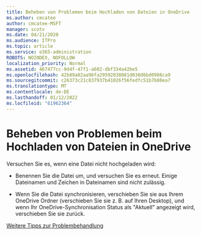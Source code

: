 ```yaml
---
title: Beheben von Problemen beim Hochladen von Dateien in OneDrive
ms.author: cmcatee
author: cmcatee-MSFT
manager: scotv
ms.date: 04/21/2020
ms.audience: ITPro
ms.topic: article
ms.service: o365-administration
ROBOTS: NOINDEX, NOFOLLOW
localization_priority: Normal
ms.assetid: 467477cc-9d4f-47f1-a602-dbf334a42be5
ms.openlocfilehash: 42b89a02aa96fa29592038081d030d6bd0986ca9
ms.sourcegitcommit: c26373c21c837937b41026f56fedfc51b7b80ea7
ms.translationtype: MT
ms.contentlocale: de-DE
ms.lasthandoff: 01/12/2022
ms.locfileid: "61962364"
---
```

# <a name="fix-problems-uploading-files-to-onedrive"></a>Beheben von Problemen beim Hochladen von Dateien in OneDrive

Versuchen Sie es, wenn eine Datei nicht hochgeladen wird:
  
- Benennen Sie die Datei um, und versuchen Sie es erneut. Einige Dateinamen und Zeichen in Dateinamen sind nicht zulässig. 
    
- Wenn Sie die Datei synchronisieren, verschieben Sie sie aus Ihrem OneDrive Ordner (verschieben Sie sie z. B. auf Ihren Desktop), und wenn Ihr OneDrive-Synchronisation Status als "Aktuell" angezeigt wird, verschieben Sie sie zurück. 
    
[Weitere Tipps zur Problembehandlung](https://go.microsoft.com/fwlink/?linkid=873155)
  

